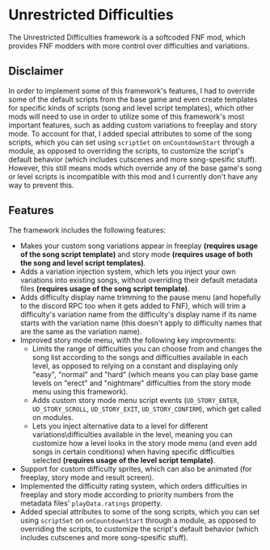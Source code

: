 # Unrestricted Difficulties

The Unrestricted Difficulties framework is a softcoded FNF mod, which provides FNF modders with more control over difficulties and variations.

## Disclaimer

In order to implement some of this framework's features, I had to override some of the default scripts from the base game and even create templates for specific kinds of scripts (song and level script templates), which other mods will need to use in order to utilize some of this framework's most important features, such as adding custom variations to freeplay and story mode. To account for that, I added special attributes to some of the song scripts, which you can set using `scriptSet` on `onCountdownStart` through a module, as opposed to overriding the scripts, to customize the script's default behavior (which includes cutscenes and more song-spesific stuff). However, this still means mods which override any of the base game's song or level scripts is incompatible with this mod and I currently don't have any way to prevent this.

## Features

The framework includes the following features:
- Makes your custom song variations appear in freeplay **(requires usage of the song script template)** and story mode **(requires usage of both the song and level script templates)**.
- Adds a variation injection system, which lets you inject your own variations into existing songs, without overriding their default metadata files **(requires usage of the song script template)**.
- Adds difficulty display name trimming to the pause menu (and hopefully to the discord RPC too when it gets added to FNF), which will trim a difficulty's variation name from the difficulty's display name if its name starts with the variation name (this doesn't apply to difficulty names that are the same as the variation name).
- Improved story mode menu, with the following key improvments:
  - Limits the range of difficulties you can choose from and changes the song list according to the songs and difficulties available in each level, as opposed to relying on a constant and displaying only "easy", "normal" and "hard" (which means you can play base game levels on "erect" and "nightmare" difficulties from the story mode menu using this framework).
  - Adds custom story mode menu script events (`UD_STORY_ENTER`, `UD_STORY_SCROLL`, `UD_STORY_EXIT`, `UD_STORY_CONFIRM`), which get called on modules.
  - Lets you inject alternative data to a level for different variations\difficulties available in the level, meaning you can customize how a level looks in the story mode menu (and even add songs in certain conditions) when having specific difficulties selected **(requires usage of the level script template)**.
- Support for custom difficulty sprites, which can also be animated (for freeplay, story mode and result screen).
- Implemented the difficulty rating system, which orders difficulties in freeplay and story mode according to priority numbers from the metadata files' `playData.ratings` property.
- Added special attributes to some of the song scripts, which you can set using `scriptSet` on `onCountdownStart` through a module, as opposed to overriding the scripts, to customize the script's default behavior (which includes cutscenes and more song-spesific stuff).
